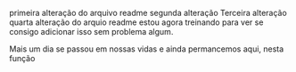 primeira alteração do arquivo readme
segunda alteração
Terceira alteração
quarta alteração do arquio readme
estou agora treinando para ver se consigo adicionar isso sem problema algum.

Mais um dia se passou em nossas vidas e ainda permancemos aqui, nesta função